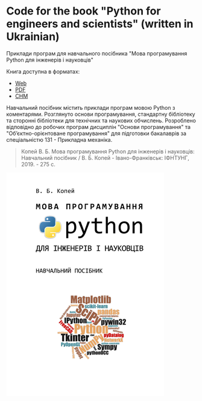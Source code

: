 # Code for the book "Python for engineers and scientists" (written in Ukrainian)
Приклади програм для навчального посібника "Мова програмування Python для інженерів і науковців"

Книга доступна в форматах:
* [Web](https://vkopey.github.io/Python-for-engineers-and-scientists)
* [PDF](https://github.com/vkopey/Python-for-engineers-and-scientists/raw/master/%D0%9A%D0%BE%D0%BF%D0%B5%D0%B9%20%D0%92%D0%91%20%D0%9C%D0%BE%D0%B2%D0%B0%20%D0%BF%D1%80%D0%BE%D0%B3%D1%80%D0%B0%D0%BC%D1%83%D0%B2%D0%B0%D0%BD%D0%BD%D1%8F%20Python%20%D0%B4%D0%BB%D1%8F%20%D1%96%D0%BD%D0%B6%D0%B5%D0%BD%D0%B5%D1%80%D1%96%D0%B2%20%D1%96%20%D0%BD%D0%B0%D1%83%D0%BA%D0%BE%D0%B2%D1%86%D1%96%D0%B2%202019.pdf)
* [CHM](https://github.com/vkopey/Python-for-engineers-and-scientists/raw/master/%D0%9A%D0%BE%D0%BF%D0%B5%D0%B9%20%D0%92%D0%91%20%D0%9C%D0%BE%D0%B2%D0%B0%20%D0%BF%D1%80%D0%BE%D0%B3%D1%80%D0%B0%D0%BC%D1%83%D0%B2%D0%B0%D0%BD%D0%BD%D1%8F%20Python%20%D0%B4%D0%BB%D1%8F%20%D1%96%D0%BD%D0%B6%D0%B5%D0%BD%D0%B5%D1%80%D1%96%D0%B2%20%D1%96%20%D0%BD%D0%B0%D1%83%D0%BA%D0%BE%D0%B2%D1%86%D1%96%D0%B2%202019.chm)

Навчальний посібник містить приклади програм мовою Python з коментарями. Розглянуто основи програмування, стандартну бібліотеку та сторонні бібліотеки для технічних та наукових обчислень. Розроблено відповідно до робочих програм дисциплін "Основи програмування" та "Об’єктно-орієнтоване програмування" для підготовки бакалаврів за спеціальністю 131 - Прикладна механіка.

> Копей В. Б. Мова програмування Python для інженерів і науковців: Навчальний посібник / В. Б. Копей - Івано-Франківськ: ІФНТУНГ, 2019. - 275 с.

![](Cover.png)
